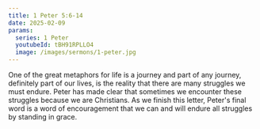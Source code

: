 ```yaml
---
title: 1 Peter 5:6-14
date: 2025-02-09
params:
  series: 1 Peter
  youtubeId: tBH91RPLLO4
  image: /images/sermons/1-peter.jpg
---
```


One of the great metaphors for life is a journey and part of any journey, definitely part of our lives, is the reality that there are many struggles we must endure. Peter has made clear that sometimes we encounter these struggles because we are Christians. As we finish this letter, Peter's final word is a word of encouragement that we can and will endure all struggles by standing in grace.
